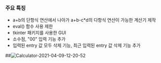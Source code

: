 ### 주요 특징
- a+b의 단항식 연산에서 나아가 a+b-c*d의 다항식 연산이 가능한 계산기 제작
- eval() 함수 사용 제한
- tkinter 패키지를 사용한 GUI
- 소수점, "00" 입력 기능 추가
- 입력된 entry 값 모두 삭제 기능, 최근 입력된 entry 값 삭제 기능 추가



##![Calculator-2021-04-09-12-20-52](https://user-images.githubusercontent.com/80875572/114124091-96a6ef00-992e-11eb-83e2-6459d44a3c02.gif)
